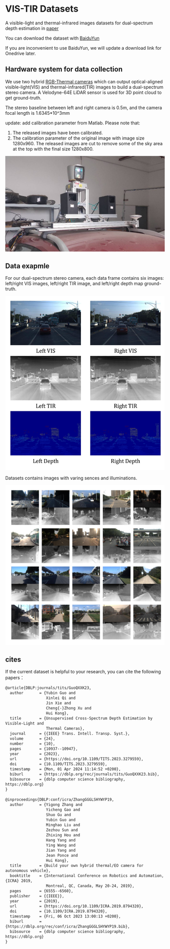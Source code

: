 # VIS-TIR Datasets
A visible-light and thermal-infrared images datasets for dual-spectrum depth estimation in [paper](https://ieeexplore.ieee.org/document/10146199)

You can download the dataset with [BaiduYun](https://pan.baidu.com/s/1nQt-e3wxJdfMEuafnE7cGQ?pwd=msdd)

If you are inconvenient to use BaiduYun, we will update a download link for Onedrive later.

## Hardware system for data collection
We use two hybrid [RGB-Thermal cameras](https://ieeexplore.ieee.org/document/8794320) which can output optical-aligned visible-light(VIS) and thermal-infrared(TIR) images to build a dual-spectrum stereo camera. A Velodyne-64E LiDAR sensor is used for 3D point cloud to get ground-truth.

The stereo baseline between left and right camera is 0.5m, and the camera focal length is 1.6345*10^3mm

update: add calibration parameter from Matlab. Please note that:
1. The released images have been calibrated. 
2. The calibration parameter of the original image with image size 1280x960. The released images are cut to remove some of the sky area at the top with the final size 1280x800.

![handware system](./img/camera.jpg)

## Data exapmle
For our dual-spectrum stereo camera, each data frame
contains six images: left/right VIS images, left/right TIR image,
and left/right depth map ground-truth.

![data frame example](./img/frame.jpg)

Datasets contains images with varing sences and illuminations.

![sence example](img/example.jpg)

## cites
If the current dataset is helpful to your research, you can cite the following papers：
```
@article{DBLP:journals/tits/GuoQXXK23,
  author       = {Yubin Guo and
                  Xinlei Qi and
                  Jin Xie and
                  Cheng{-}Zhong Xu and
                  Hui Kong},
  title        = {Unsupervised Cross-Spectrum Depth Estimation by Visible-Light and
                  Thermal Cameras},
  journal      = {{IEEE} Trans. Intell. Transp. Syst.},
  volume       = {24},
  number       = {10},
  pages        = {10937--10947},
  year         = {2023},
  url          = {https://doi.org/10.1109/TITS.2023.3279559},
  doi          = {10.1109/TITS.2023.3279559},
  timestamp    = {Mon, 01 Apr 2024 11:14:52 +0200},
  biburl       = {https://dblp.org/rec/journals/tits/GuoQXXK23.bib},
  bibsource    = {dblp computer science bibliography, https://dblp.org}
}

@inproceedings{DBLP:conf/icra/ZhangGGGLSHYWYP19,
  author       = {Yigong Zhang and
                  Yicheng Gao and
                  Shuo Gu and
                  Yubin Guo and
                  Minghao Liu and
                  Zezhou Sun and
                  Zhixing Hou and
                  Hang Yang and
                  Ying Wang and
                  Jian Yang and
                  Jean Ponce and
                  Hui Kong},
  title        = {Build your own hybrid thermal/EO camera for autonomous vehicle},
  booktitle    = {International Conference on Robotics and Automation, {ICRA} 2019,
                  Montreal, QC, Canada, May 20-24, 2019},
  pages        = {6555--6560},
  publisher    = {{IEEE}},
  year         = {2019},
  url          = {https://doi.org/10.1109/ICRA.2019.8794320},
  doi          = {10.1109/ICRA.2019.8794320},
  timestamp    = {Fri, 06 Oct 2023 13:00:13 +0200},
  biburl       = {https://dblp.org/rec/conf/icra/ZhangGGGLSHYWYP19.bib},
  bibsource    = {dblp computer science bibliography, https://dblp.org}
}
```
